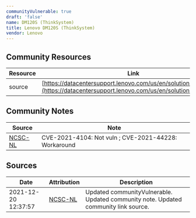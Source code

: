 ```yaml
---
communityVulnerable: true
draft: 'false'
name: DM120S (ThinkSystem)
title: Lenovo DM120S (ThinkSystem)
vendor: Lenovo
---
```



## Community Resources
| Resource | Link |
| --- | --- |
| source | [https://datacentersupport.lenovo.com/us/en/solutions/ht513178](https://datacentersupport.lenovo.com/us/en/solutions/ht513178) |

## Community Notes
| Source | Note |
| --- | --- |
| [NCSC-NL](https://github.com/NCSC-NL/log4shell/blob/main/software/README.md) | CVE-2021-4104: Not vuln ; CVE-2021-44228: Workaround </ul> |

## Sources
| Date | Attribution | Description |
| --- | --- | --- |
| 2021-12-20 12:37:57 | [NCSC-NL](https://github.com/NCSC-NL/log4shell/blob/main/software/README.md) | Updated communityVulnerable. Updated community note. Updated community link source.  |
